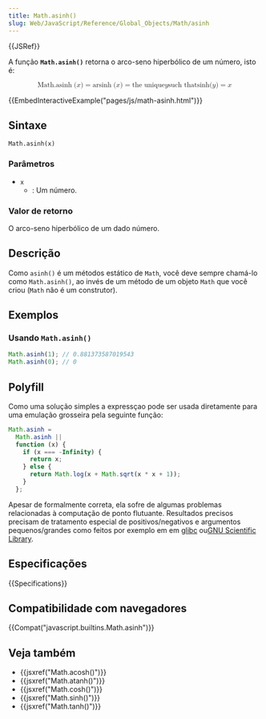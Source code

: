 ```yaml
---
title: Math.asinh()
slug: Web/JavaScript/Reference/Global_Objects/Math/asinh
---
```


{{JSRef}}

A função **`Math.asinh()`** retorna o arco-seno hiperbólico de um número, isto é:

<math display="block"><semantics><mrow><mstyle mathvariant="monospace"><mrow><mo lspace="0em" rspace="thinmathspace">Math.asinh</mo><mo stretchy="false">(</mo><mi>x</mi><mo stretchy="false">)</mo></mrow></mstyle><mo>=</mo><mo lspace="0em" rspace="thinmathspace">arsinh</mo><mo stretchy="false">(</mo><mi>x</mi><mo stretchy="false">)</mo><mo>=</mo><mtext> the unique </mtext><mspace width="thickmathspace"></mspace><mi>y</mi><mspace width="thickmathspace"></mspace><mtext>such that</mtext><mspace width="thickmathspace"></mspace><mo lspace="0em" rspace="0em">sinh</mo><mo stretchy="false">(</mo><mi>y</mi><mo stretchy="false">)</mo><mo>=</mo><mi>x</mi></mrow><annotation encoding="TeX">\mathtt{\operatorname{Math.asinh}(x)} = \operatorname{arsinh}(x) = \text{o} \; y \; \text{único tal que} \; \sinh(y) = x</annotation></semantics></math>

{{EmbedInteractiveExample("pages/js/math-asinh.html")}}

## Sintaxe

```
Math.asinh(x)
```

### Parâmetros

- `x`
  - : Um número.

### Valor de retorno

O arco-seno hiperbólico de um dado número.

## Descrição

Como `asinh()` é um métodos estático de `Math`, você deve sempre chamá-lo como `Math.asinh()`, ao invés de um método de um objeto `Math` que você criou (`Math` não é um construtor).

## Exemplos

### Usando `Math.asinh()`

```js
Math.asinh(1); // 0.881373587019543
Math.asinh(0); // 0
```

## Polyfill

Como uma solução simples a expressçao<math><semantics><annotation encoding="TeX">\operatorname {arsinh} (x) = \ln \left(x + \sqrt{x^{2} + 1} \right)</annotation></semantics></math> pode ser usada diretamente para uma emulação grosseira pela seguinte função:

```js
Math.asinh =
  Math.asinh ||
  function (x) {
    if (x === -Infinity) {
      return x;
    } else {
      return Math.log(x + Math.sqrt(x * x + 1));
    }
  };
```

Apesar de formalmente correta, ela sofre de algumas problemas relacionadas à computação de ponto flutuante. Resultados precisos precisam de tratamento especial de positivos/negativos e argumentos pequenos/grandes como feitos por exemplo em em [glibc](https://sourceware.org/git/?p=glibc.git;a=blob;f=sysdeps/ieee754/dbl-64/s_asinh.c) ou[GNU Scientific Library](http://git.savannah.gnu.org/cgit/gsl.git/tree/sys/invhyp.c).

## Especificações

{{Specifications}}

## Compatibilidade com navegadores

{{Compat("javascript.builtins.Math.asinh")}}

## Veja também

- {{jsxref("Math.acosh()")}}
- {{jsxref("Math.atanh()")}}
- {{jsxref("Math.cosh()")}}
- {{jsxref("Math.sinh()")}}
- {{jsxref("Math.tanh()")}}
